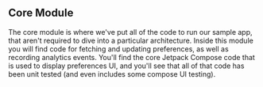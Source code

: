 ## Core Module

The core module is where we've put all of the code to run our sample app, that aren't required to
dive into a particular architecture. Inside this module you will find code for fetching and updating
preferences, as well as recording analytics events. You'll find the core Jetpack Compose code that
is used to display preferences UI, and you'll see that all of that code has been unit tested (and 
even includes some compose UI testing). 